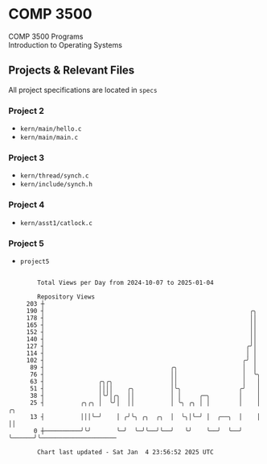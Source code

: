 # COMP 3500
COMP 3500 Programs  
Introduction to Operating Systems  
## Projects & Relevant Files
All project specifications are located in `specs`
### Project 2
- `kern/main/hello.c`
- `kern/main/main.c`
### Project 3
- `kern/thread/synch.c`
- `kern/include/synch.h`
### Project 4
- `kern/asst1/catlock.c`
### Project 5
- `project5`

```

        Total Views per Day from 2024-10-07 to 2025-01-04

        Repository Views
     203 ┼
     190 ┤                                                         ╭╮
     178 ┤                                                         ││
     165 ┤                                                         ││
     152 ┤                                                         ││
     140 ┤                                                         ││
     127 ┤                                                        ╭╯│
     114 ┤                                                        │ │
     102 ┤                                                       ╭╯ │
      89 ┤                                   ╭╮                  │  │
      76 ┤                                   ││                  │  ╰╮
      63 ┤               ╭╮╭╮                ││                  │   │
      51 ┤               ││││    ╭╮          │╰╮                ╭╯   │
      38 ┤               │╰╯│╭╮  ││          │ │     ╭─╮        │    │
      25 ┤          ╭╮╭╮ │  ╰╯│  ││          │ ╰╮ ╭╮ │ │        │    │      ╭╮
      13 ┤          │││╰─╯    │ ╭╯╰╮ ╭╮  ╭╮  │  ╰╮│╰─╯ │  ╭──╮  │    │      ││
       0 ┼──────────╯╰╯       ╰─╯  ╰─╯╰──╯╰──╯   ╰╯    ╰──╯  ╰──╯    ╰──────╯╰─────────────────────

        Chart last updated - Sat Jan  4 23:56:52 2025 UTC
        
```
